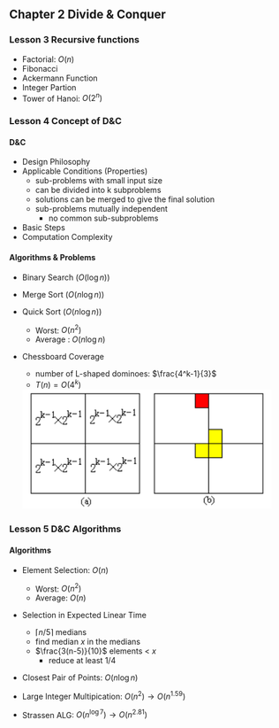 ## Chapter 2 Divide & Conquer

### Lesson 3 Recursive functions

- Factorial: $O(n)$
- Fibonacci
- Ackermann Function
- Integer Partion
- Tower of Hanoi: $O(2^{n})$

### Lesson 4 Concept of D&C

#### D&C

- Design Philosophy
- Applicable Conditions (Properties)
  - sub-problems with small input size
  - can be divided into k subproblems
  - solutions can be merged to give the final solution
  - sub-problems mutually independent
    - no common sub-subproblems
- Basic Steps
- Computation Complexity

#### Algorithms & Problems

- Binary Search ($O(\log{n})$)

- Merge Sort ($O(n\log{n})$)

- Quick Sort ($O(n\log{n})$)
  - Worst: $O(n^2)$
  - Average : $O(n\log{n})$
  
- Chessboard Coverage
  - number of L-shaped dominoes: $\frac{4^k-1}{3}$
  - $T(n)=O(4^k)$

  <img src="Chapter 2 Divide & Conquer.assets\image-20201018142655568.png" alt="image-20201018142655568" style="zoom:67%;" />

### Lesson 5 D&C Algorithms

#### Algorithms

- Element Selection: $O(n)$
  - Worst: $O(n^2)$
  - Average: $O(n)$
- Selection in Expected Linear Time
  - $\lceil{n/5}\rceil$ medians
  - find median $x$ in the medians
  - $\frac{3(n-5)}{10}$ elements < $x$
    - reduce at least 1/4
- Closest Pair of Points: $O(n\log{n})$
- Large Integer Multipication: $O(n^2)\rightarrow O(n^{1.59})$

- Strassen ALG: $O(n^{\log{7}})\rightarrow O(n^{2.81})$







